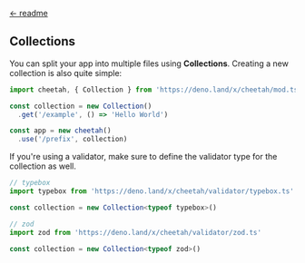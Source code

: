[← readme](https://github.com/azurystudio/cheetah#readme)

## Collections

You can split your app into multiple files using **Collections**. Creating a new collection is also quite simple:

```ts
import cheetah, { Collection } from 'https://deno.land/x/cheetah/mod.ts'

const collection = new Collection()
  .get('/example', () => 'Hello World')

const app = new cheetah()
  .use('/prefix', collection)
```

If you're using a validator, make sure to define the validator type for the collection as well.

```ts
// typebox
import typebox from 'https://deno.land/x/cheetah/validator/typebox.ts'

const collection = new Collection<typeof typebox>()

// zod
import zod from 'https://deno.land/x/cheetah/validator/zod.ts'

const collection = new Collection<typeof zod>()
```
